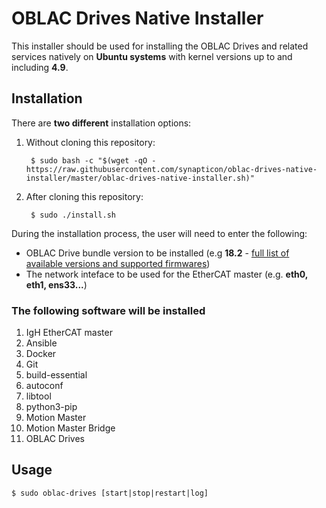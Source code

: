 # OBLAC Drives Native Installer

This installer should be used for installing the OBLAC Drives and related services natively on **Ubuntu systems** with kernel versions up to and including **4.9**.

## Installation

There are **two different** installation options:

1) Without cloning this repository:

        $ sudo bash -c "$(wget -qO - https://raw.githubusercontent.com/synapticon/oblac-drives-native-installer/master/oblac-drives-native-installer.sh)"
    
2) After cloning this repository:

        $ sudo ./install.sh
    
During the installation process, the user will need to enter the following:
- OBLAC Drive bundle version to be installed (e.g **18.2** - [full list of available versions and supported firmwares](https://synapticon-tools.s3.amazonaws.com/firmwares/odb.json))
- The network inteface to be used for the EtherCAT master (e.g. **eth0, eth1, ens33...**)

### The following software will be installed

1) IgH EtherCAT master
2) Ansible
3) Docker
4) Git
5) build-essential
6) autoconf
7) libtool
8) python3-pip
9) Motion Master
10) Motion Master Bridge
11) OBLAC Drives

## Usage

    $ sudo oblac-drives [start|stop|restart|log]
